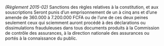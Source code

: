 _(Règlement 2015-02)_ Sanctions des règles relatives à la constitution, et aux souscriptions
Seront punis d’un emprisonnement de un à cinq ans et d’une amende de 360.000 à 7.200.000 FCFA ou de l’une de ces deux peines seulement ceux qui sciemment auront procédé à des déclarations ou dissimulations frauduleuses dans tous documents produits à la Commission de contrôle des assurances, à la direction nationale des assurances ou portés à la connaissance du public.